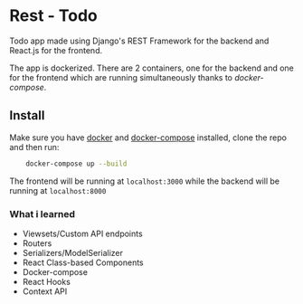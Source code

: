 # Rest - Todo

Todo app made using Django's REST Framework for the backend and React.js for the frontend.

The app is dockerized. There are 2 containers, one for the backend and one for the frontend which are running simultaneously thanks to *docker-compose*.

## Install

Make sure you have [docker](https://docs.docker.com/install/) and [docker-compose](https://docs.docker.com/compose/install/) installed, clone the repo and then run:

```bash
    docker-compose up --build
```

The frontend will be running at `localhost:3000` while the backend will be running at `localhost:8000`

### What i learned

- Viewsets/Custom API endpoints
- Routers
- Serializers/ModelSerializer
- React Class-based Components
- Docker-compose
- React Hooks
- Context API
